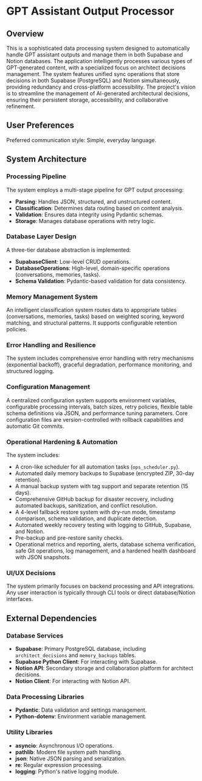 # GPT Assistant Output Processor

## Overview

This is a sophisticated data processing system designed to automatically handle GPT assistant outputs and manage them in both Supabase and Notion databases. The application intelligently processes various types of GPT-generated content, with a specialized focus on architect decisions management. The system features unified sync operations that store decisions in both Supabase (PostgreSQL) and Notion simultaneously, providing redundancy and cross-platform accessibility. The project's vision is to streamline the management of AI-generated architectural decisions, ensuring their persistent storage, accessibility, and collaborative refinement.

## User Preferences

Preferred communication style: Simple, everyday language.

## System Architecture

### Processing Pipeline
The system employs a multi-stage pipeline for GPT output processing:
- **Parsing**: Handles JSON, structured, and unstructured content.
- **Classification**: Determines data routing based on content analysis.
- **Validation**: Ensures data integrity using Pydantic schemas.
- **Storage**: Manages database operations with retry logic.

### Database Layer Design
A three-tier database abstraction is implemented:
- **SupabaseClient**: Low-level CRUD operations.
- **DatabaseOperations**: High-level, domain-specific operations (conversations, memories, tasks).
- **Schema Validation**: Pydantic-based validation for data consistency.

### Memory Management System
An intelligent classification system routes data to appropriate tables (conversations, memories, tasks) based on weighted scoring, keyword matching, and structural patterns. It supports configurable retention policies.

### Error Handling and Resilience
The system includes comprehensive error handling with retry mechanisms (exponential backoff), graceful degradation, performance monitoring, and structured logging.

### Configuration Management
A centralized configuration system supports environment variables, configurable processing intervals, batch sizes, retry policies, flexible table schema definitions via JSON, and performance tuning parameters. Core configuration files are version-controlled with rollback capabilities and automatic Git commits.

### Operational Hardening & Automation
The system includes:
- A cron-like scheduler for all automation tasks (`ops_scheduler.py`).
- Automated daily memory backups to Supabase (encrypted ZIP, 30-day retention).
- A manual backup system with tag support and separate retention (15 days).
- Comprehensive GitHub backup for disaster recovery, including automated backups, sanitization, and conflict resolution.
- A 4-level fallback restore system with dry-run mode, timestamp comparison, schema validation, and duplicate detection.
- Automated weekly recovery testing with logging to GitHub, Supabase, and Notion.
- Pre-backup and pre-restore sanity checks.
- Operational metrics and reporting, alerts, database schema verification, safe Git operations, log management, and a hardened health dashboard with JSON snapshots.

### UI/UX Decisions
The system primarily focuses on backend processing and API integrations. Any user interaction is typically through CLI tools or direct database/Notion interfaces.

## External Dependencies

### Database Services
- **Supabase**: Primary PostgreSQL database, including `architect_decisions` and `memory_backups` tables.
- **Supabase Python Client**: For interacting with Supabase.
- **Notion API**: Secondary storage and collaboration platform for architect decisions.
- **Notion Client**: For interacting with Notion API.

### Data Processing Libraries
- **Pydantic**: Data validation and settings management.
- **Python-dotenv**: Environment variable management.

### Utility Libraries
- **asyncio**: Asynchronous I/O operations.
- **pathlib**: Modern file system path handling.
- **json**: Native JSON parsing and serialization.
- **re**: Regular expression processing.
- **logging**: Python's native logging module.